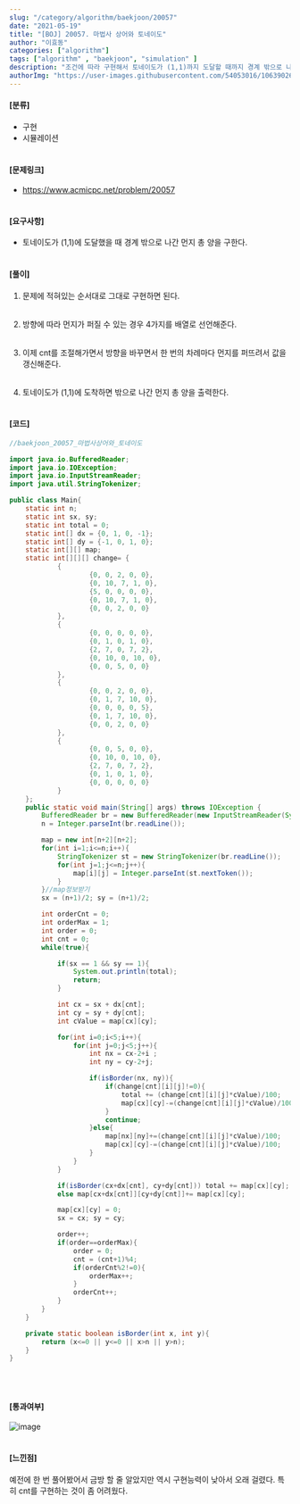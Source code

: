 ```yaml
---
slug: "/category/algorithm/baekjoon/20057"
date: "2021-05-19"
title: "[BOJ] 20057. 마법사 상어와 토네이도"
author: "이효동"
categories: ["algorithm"]
tags: ["algorithm" , "baekjoon", "simulation" ]
description: "조건에 따라 구현해서 토네이도가 (1,1)까지 도달할 때까지 경계 밖으로 나가는 먼지 총량을 구하는 문제이다."
authorImg: "https://user-images.githubusercontent.com/54053016/106390261-d4693200-642a-11eb-8ac8-eb8203cf74b9.png"
---
```


#### [분류]
- 구현
- 시뮬레이션
<br><br>

#### [문제링크]
- https://www.acmicpc.net/problem/20057
<br><br>


#### [요구사항]
- 토네이도가 (1,1)에 도달했을 때 경계 밖으로 나간 먼지 총 양을 구한다.<br><br> 

#### [풀이]

1. 문제에 적혀있는 순서대로 그대로 구현하면 된다.<br><br>

2. 방향에 따라 먼지가 퍼질 수 있는 경우 4가지를 배열로 선언해준다.<br><br>

3. 이제 cnt를 조절해가면서 방향을 바꾸면서 한 번의 차례마다 먼지를 퍼뜨려서 값을 갱신해준다.<br><br>

4. 토네이도가 (1,1)에 도착하면 밖으로 나간 먼지 총 양을 출력한다.<br><br>


#### [코드]
```java
//baekjoon_20057_마법사상어와_토네이도

import java.io.BufferedReader;
import java.io.IOException;
import java.io.InputStreamReader;
import java.util.StringTokenizer;

public class Main{
    static int n;
    static int sx, sy;
    static int total = 0;
    static int[] dx = {0, 1, 0, -1};
    static int[] dy = {-1, 0, 1, 0};
    static int[][] map;
    static int[][][] change= {
            {
                    {0, 0, 2, 0, 0},
                    {0, 10, 7, 1, 0},
                    {5, 0, 0, 0, 0},
                    {0, 10, 7, 1, 0},
                    {0, 0, 2, 0, 0}
            },
            {
                    {0, 0, 0, 0, 0},
                    {0, 1, 0, 1, 0},
                    {2, 7, 0, 7, 2},
                    {0, 10, 0, 10, 0},
                    {0, 0, 5, 0, 0}
            },
            {
                    {0, 0, 2, 0, 0},
                    {0, 1, 7, 10, 0},
                    {0, 0, 0, 0, 5},
                    {0, 1, 7, 10, 0},
                    {0, 0, 2, 0, 0}
            },
            {
                    {0, 0, 5, 0, 0},
                    {0, 10, 0, 10, 0},
                    {2, 7, 0, 7, 2},
                    {0, 1, 0, 1, 0},
                    {0, 0, 0, 0, 0}
            }
    };
    public static void main(String[] args) throws IOException {
        BufferedReader br = new BufferedReader(new InputStreamReader(System.in));
        n = Integer.parseInt(br.readLine());

        map = new int[n+2][n+2];
        for(int i=1;i<=n;i++){
            StringTokenizer st = new StringTokenizer(br.readLine());
            for(int j=1;j<=n;j++){
                map[i][j] = Integer.parseInt(st.nextToken());
            }
        }//map정보받기
        sx = (n+1)/2; sy = (n+1)/2;

        int orderCnt = 0;
        int orderMax = 1;
        int order = 0;
        int cnt = 0;
        while(true){

            if(sx == 1 && sy == 1){
                System.out.println(total);
                return;
            }

            int cx = sx + dx[cnt];
            int cy = sy + dy[cnt];
            int cValue = map[cx][cy];

            for(int i=0;i<5;i++){
                for(int j=0;j<5;j++){
                    int nx = cx-2+i ;
                    int ny = cy-2+j;

                    if(isBorder(nx, ny)){
                        if(change[cnt][i][j]!=0){
                            total += (change[cnt][i][j]*cValue)/100;
                            map[cx][cy]-=(change[cnt][i][j]*cValue)/100;
                        }
                        continue;
                    }else{
                        map[nx][ny]+=(change[cnt][i][j]*cValue)/100;
                        map[cx][cy]-=(change[cnt][i][j]*cValue)/100;
                    }
                }
            }

            if(isBorder(cx+dx[cnt], cy+dy[cnt])) total += map[cx][cy];
            else map[cx+dx[cnt]][cy+dy[cnt]]+= map[cx][cy];

            map[cx][cy] = 0;
            sx = cx; sy = cy;

            order++;
            if(order==orderMax){
                order = 0;
                cnt = (cnt+1)%4;
                if(orderCnt%2!=0){
                    orderMax++;
                }
                orderCnt++;
            }
        }
    }

    private static boolean isBorder(int x, int y){
        return (x<=0 || y<=0 || x>n || y>n);
    }
}
```
<br><br>

#### [통과여부]
![image](https://user-images.githubusercontent.com/54053016/118690623-310a2480-b843-11eb-9a94-9c163348bd78.png)
<br><br>

#### [느낀점]
예전에 한 번 풀어봤어서 금방 할 줄 알았지만 역시 구현능력이 낮아서 오래 걸렸다. 특히 cnt를 구현하는 것이 좀 어려웠다.